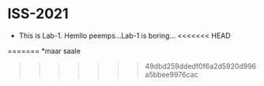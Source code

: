 # ISS-2021
* This is Lab-1.
Hemllo peemps...Lab-1 is boring...
<<<<<<< HEAD


=======
*maar saale 
>>>>>>> 49dbd259ddedf0f6a2d5920d996a5bbee9976cac
